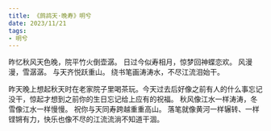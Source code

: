 ```yaml
---
title: 《鹧鸪天·晚寿》明兮
date: 2023/11/21
tags:
- 明兮
---
```

昨忆秋风天色晚，院平竹火倒壶潺。
日过今似寿相月，惊梦回神蝶恋欢。
风漫漫，雪潺潺。
与天齐悦跃重山。
绕书笔画涛涛水，不尽江流泪始干。


昨天晚上想起秋天时在老家院子里喝茶玩。今天过去后好像之前有人的什么事忘记没干，惊起才想到之前你的生日忘记给上应有的祝福。
秋风像江水一样涛涛，冬雪像江水一样慢慢。
祝你与天同寿跨越重重高山。
落笔就像黄河一样辗转、一样铿锵有力，快乐也像不尽的江流流淌不知道干涸。
